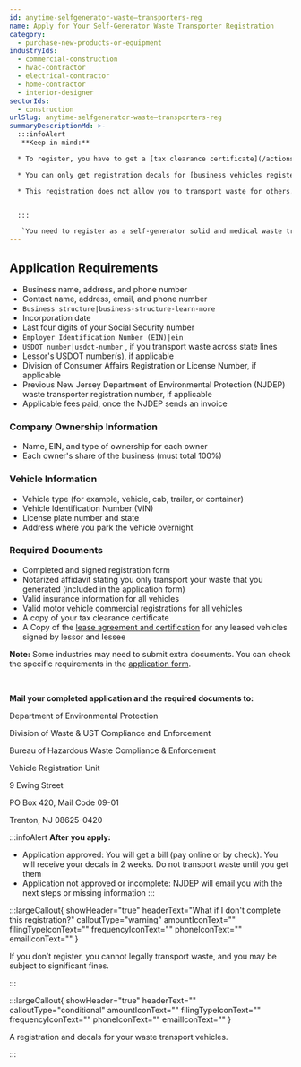 ```yaml
---
id: anytime-selfgenerator-waste–transporters-reg
name: Apply for Your Self-Generator Waste Transporter Registration
category:
  - purchase-new-products-or-equipment
industryIds:
  - commercial-construction
  - hvac-contractor
  - electrical-contractor
  - home-contractor
  - interior-designer
sectorIds:
  - construction
urlSlug: anytime-selfgenerator-waste–transporters-reg
summaryDescriptionMd: >-
  :::infoAlert 
   **Keep in mind:**

  * To register, you have to get a [tax clearance certificate](/actions/tax-clearance-certificate-apply). This document shows that your business is in good standing with taxes

  * You can only get registration decals for [business vehicles registered as commercial vehicles](https://www.nj.gov/mvc/vehicles/commvehinfo.htm#39). Passenger (Pass) or passenger-commercial (Pass-Com) vehicle registrations are not acceptable

  * This registration does not allow you to transport waste for others. If you need to do that, [apply for an A-901 license](https://dep.nj.gov/dshw/swpl/a-901/)


  :::

   `You need to register as a self-generator solid and medical waste transporter|self-generator-waste` if you transport waste generated by your business.
---
```

## Application Requirements

* Business name, address, and phone number
* Contact name, address, email, and phone number
*  `Business structure|business-structure-learn-more` 
* Incorporation date 
* Last four digits of your Social Security number
*  `Employer Identification Number (EIN)|ein` 
*  `USDOT number|usdot-number` , if you transport waste across state lines
* Lessor's USDOT number(s), if applicable
* Division of Consumer Affairs Registration or License Number, if applicable
* Previous New Jersey Department of Environmental Protection (NJDEP) waste transporter registration number, if applicable
* Applicable fees paid, once the NJDEP sends an invoice

### Company Ownership Information

* Name, EIN, and type of ownership for each owner
* Each owner's share of the business (must total 100%)

### Vehicle Information

* Vehicle type (for example, vehicle, cab, trailer, or container)
* Vehicle Identification Number (VIN)
* License plate number and state
* Address where you park the vehicle overnight

### Required Documents

* Completed and signed registration form
* Notarized affidavit stating you only transport your waste that you generated (included in the application form)
* Valid insurance information for all vehicles
* Valid motor vehicle commercial registrations for all vehicles
* A copy of your tax clearance certificate
* A Copy of the [lease agreement and certification](https://dep.nj.gov/wp-content/uploads/wastedecals/lease-agreement-certification.pdf) for any leased vehicles signed by lessor and lessee

**Note:** Some industries may need to submit extra documents. You can check the specific requirements in the [application form](https://dep.nj.gov/wp-content/uploads/wastedecals/transporter-registration-initial-application-solid-medical-waste-self-generator-revised-6-24-2025.pdf).

&nbsp;

**Mail your completed application and the required documents to:**

Department of Environmental Protection

Division of Waste & UST Compliance and Enforcement

Bureau of Hazardous Waste Compliance & Enforcement

Vehicle Registration Unit

9 Ewing Street

PO Box 420, Mail Code 09-01

Trenton, NJ 08625-0420

:::infoAlert
 **After you apply:**

* Application approved: You will get a bill (pay online or by check). You will receive your decals in 2 weeks. Do not transport waste until you get them
* Application not approved or incomplete: NJDEP will email you with the next steps or missing information
  :::

:::largeCallout{ showHeader="true" headerText="What if I don't complete this registration?" calloutType="warning" amountIconText="" filingTypeIconText="" frequencyIconText="" phoneIconText="" emailIconText="" }

If you don’t register, you cannot legally transport waste, and you may be subject to significant fines.

:::

:::largeCallout{ showHeader="true" headerText="" calloutType="conditional" amountIconText="" filingTypeIconText="" frequencyIconText="" phoneIconText="" emailIconText="" }

A registration and decals for your waste transport vehicles.

:::